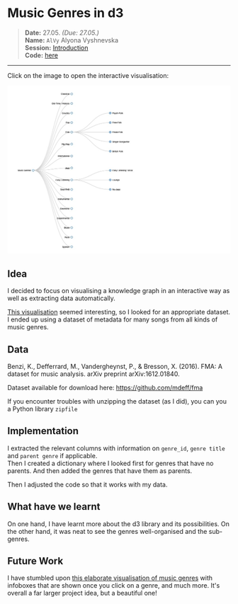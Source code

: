 # Music Genres in d3
> **Date:** 27.05. *(Due: 27.05.)*  
> **Name:** `AlVy` Alyona Vyshnevska  
> **Session:** [Introduction](../index)   
> **Code:** [here](https://github.com/alyonavyshnevska/text_visualization_course/tree/master/07_knowledge_graph)   
> 
----
Click on the image to open the interactive visualisation:

[![](screenshot.jpeg)](https://alyonavyshnevska.github.io/assets/projects/knowledge_graph/)

## Idea

I decided to focus on visualising a knowledge graph in an interactive way as well as extracting data automatically. 

[This visualisation](http://bl.ocks.org/fabiovalse/d784198bdc1c76221393) seemed interesting, so I looked for an appropriate dataset. I ended up using a dataset of metadata for many songs from all kinds of music genres. 

## Data

Benzi, K., Defferrard, M., Vandergheynst, P., & Bresson, X. (2016). FMA: A dataset for music analysis. arXiv preprint arXiv:1612.01840.

Dataset available for download here: https://github.com/mdeff/fma

If you encounter troubles with unzipping the dataset (as I did), you can you a Python library `zipfile`

## Implementation

I extracted the relevant columns with information on `genre_id`, `genre title` and `parent genre` if applicable.   
Then I created a dictionary where I looked first for genres that have no parents. And then added the genres that have them as parents.

Then I adjusted the code so that it works with my data. 


## What have we learnt

On one hand, I have learnt more about the d3 library and its possibilities. On the other hand, it was neat to see the genres well-organised and the sub-genres.

## Future Work

I have stumbled upon [this elaborate visualisation of music genres](https://musicmap.info) with infoboxes that are shown once you click on a genre, and much more. It's overall a far larger project idea, but a beautiful one! 

